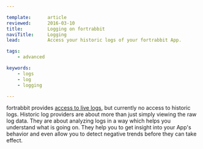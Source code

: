 ```yaml
---

template:      article
reviewed:      2016-03-10
title:         Logging on fortrabbit
naviTitle:     Logging
lead:          Access your historic logs of your fortrabbit App.

tags:
    - advanced

keywords:
    - logs
    - log
    - logging

---
```


fortrabbit provides [access to live logs](/logging), but currently no access to historic logs. Historic log providers are about more than just simply viewing the raw log data. They are about analyzing logs in a way which helps you understand what is going on. They help you to get insight into your App's behavior and even allow you to detect negative trends before they can take effect.
